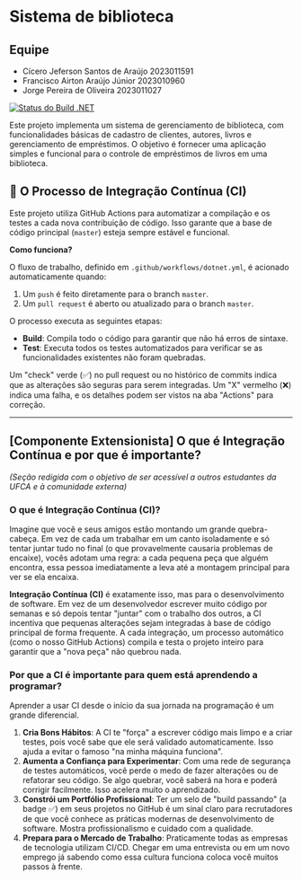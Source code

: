 # Sistema de biblioteca

## Equipe
<ul>
  <li>Cícero Jeferson Santos de Araújo 2023011591</li>
  <li>Francisco Airton Araújo Júnior 2023010960</li>
  <li>Jorge Pereira de Oliveira 2023011027</li>
</ul>

[![Status do Build .NET](https://github.com/Jpereira29/sistema-biblioteca-api/actions/workflows/dotnet.yml/badge.svg)](https://github.com/Jpereira29/sistema-biblioteca-api/actions)

Este projeto implementa um sistema de gerenciamento de biblioteca, com funcionalidades básicas de cadastro de clientes, autores, livros e gerenciamento de empréstimos. O objetivo é fornecer uma aplicação simples e funcional para o controle de empréstimos de livros em uma biblioteca.

## 🚀 O Processo de Integração Contínua (CI)

Este projeto utiliza GitHub Actions para automatizar a compilação e os testes a cada nova contribuição de código. Isso garante que a base de código principal (`master`) esteja sempre estável e funcional.

**Como funciona?**

O fluxo de trabalho, definido em `.github/workflows/dotnet.yml`, é acionado automaticamente quando:
1.  Um `push` é feito diretamente para o branch `master`.
2.  Um `pull request` é aberto ou atualizado para o branch `master`.

O processo executa as seguintes etapas:
- **Build**: Compila todo o código para garantir que não há erros de sintaxe.
- **Test**: Executa todos os testes automatizados para verificar se as funcionalidades existentes não foram quebradas.

Um "check" verde (✅) no pull request ou no histórico de commits indica que as alterações são seguras para serem integradas. Um "X" vermelho (❌) indica uma falha, e os detalhes podem ser vistos na aba "Actions" para correção.

---

## [Componente Extensionista] O que é Integração Contínua e por que é importante?

*(Seção redigida com o objetivo de ser acessível a outros estudantes da UFCA e à comunidade externa)*

### O que é Integração Contínua (CI)?

Imagine que você e seus amigos estão montando um grande quebra-cabeça. Em vez de cada um trabalhar em um canto isoladamente e só tentar juntar tudo no final (o que provavelmente causaria problemas de encaixe), vocês adotam uma regra: a cada pequena peça que alguém encontra, essa pessoa imediatamente a leva até a montagem principal para ver se ela encaixa.

**Integração Contínua (CI)** é exatamente isso, mas para o desenvolvimento de software. Em vez de um desenvolvedor escrever muito código por semanas e só depois tentar "juntar" com o trabalho dos outros, a CI incentiva que pequenas alterações sejam integradas à base de código principal de forma frequente. A cada integração, um processo automático (como o nosso GitHub Actions) compila e testa o projeto inteiro para garantir que a "nova peça" não quebrou nada.

### Por que a CI é importante para quem está aprendendo a programar?

Aprender a usar CI desde o início da sua jornada na programação é um grande diferencial.

1.  **Cria Bons Hábitos**: A CI te "força" a escrever código mais limpo e a criar testes, pois você sabe que ele será validado automaticamente. Isso ajuda a evitar o famoso "na minha máquina funciona".
2.  **Aumenta a Confiança para Experimentar**: Com uma rede de segurança de testes automáticos, você perde o medo de fazer alterações ou de refatorar seu código. Se algo quebrar, você saberá na hora e poderá corrigir facilmente. Isso acelera muito o aprendizado.
3.  **Constrói um Portfólio Profissional**: Ter um selo de "build passando" (a badge ✅) em seus projetos no GitHub é um sinal claro para recrutadores de que você conhece as práticas modernas de desenvolvimento de software. Mostra profissionalismo e cuidado com a qualidade.
4.  **Prepara para o Mercado de Trabalho**: Praticamente todas as empresas de tecnologia utilizam CI/CD. Chegar em uma entrevista ou em um novo emprego já sabendo como essa cultura funciona coloca você muitos passos à frente.
